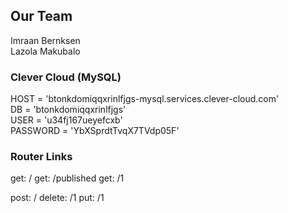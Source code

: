 ## Our Team
Imraan Bernksen <br>
Lazola Makubalo 


### Clever Cloud (MySQL)
HOST = 'btonkdomiqqxrinlfjgs-mysql.services.clever-cloud.com' <br>
DB = 'btonkdomiqqxrinlfjgs' <br>
USER = 'u34fj167ueyefcxb' <br>
PASSWORD = 'YbXSprdtTvqX7TVdp05F'

### Router Links
 get: /
 get: /published
 get: /1

 post: /
 delete: /1
 put: /1

